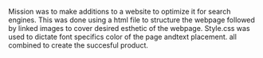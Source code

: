 Mission was to make additions to a website to optimize it for search engines. This was done using a html file to structure the webpage followed by linked images to cover desired esthetic of the webpage. Style.css was used to dictate font specifics color of the page andtext placement. all combined to create the succesful product.
